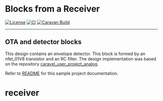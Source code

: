 # Blocks from a Receiver

[![License](https://img.shields.io/badge/License-Apache%202.0-blue.svg)](https://opensource.org/licenses/Apache-2.0) [![CI](https://github.com/efabless/caravel_user_project_analog/actions/workflows/user_project_ci.yml/badge.svg)](https://github.com/efabless/caravel_user_project_analog/actions/workflows/user_project_ci.yml) [![Caravan Build](https://github.com/efabless/caravel_user_project_analog/actions/workflows/caravan_build.yml/badge.svg)](https://github.com/efabless/caravel_user_project_analog/actions/workflows/caravan_build.yml)

---


## OTA and detector blocks
 This design contains an envelope detector. This block is formed by an nfet_01V8 transistor and an RC filter. 
 The design implementation was based on the repository [caravel_user_project_analog](https://github.com/efabless/caravel_user_project_analog.git). 




Refer to [README](docs/source/index.rst) for this sample project documentation. 
# receiver
